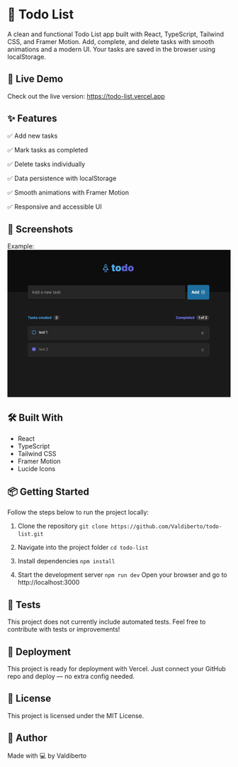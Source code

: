 # 📝 Todo List

A clean and functional Todo List app built with React, TypeScript, Tailwind CSS, and Framer Motion. Add, complete, and delete tasks with smooth animations and a modern UI. Your tasks are saved in the browser using localStorage.

## 🚀 Live Demo

Check out the live version: https://todo-list.vercel.app

## ✨ Features

✅ Add new tasks

✅ Mark tasks as completed

✅ Delete tasks individually

✅ Data persistence with localStorage

✅ Smooth animations with Framer Motion

✅ Responsive and accessible UI

## 📸 Screenshots

Example:
![alt text](image.png)

## 🛠️ Built With

- React
- TypeScript
- Tailwind CSS
- Framer Motion
- Lucide Icons

## 📦 Getting Started

Follow the steps below to run the project locally:

1. Clone the repository
   `git clone https://github.com/Valdiberto/todo-list.git`

2. Navigate into the project folder
   `cd todo-list`

3. Install dependencies
   `npm install`

4. Start the development server
   `npm run dev`
   Open your browser and go to http://localhost:3000

## 🧪 Tests

This project does not currently include automated tests. Feel free to contribute with tests or improvements!

## 📁 Deployment

This project is ready for deployment with Vercel. Just connect your GitHub repo and deploy — no extra config needed.

## 📄 License

This project is licensed under the MIT License.

## 🙋 Author

Made with 💻 by Valdiberto
